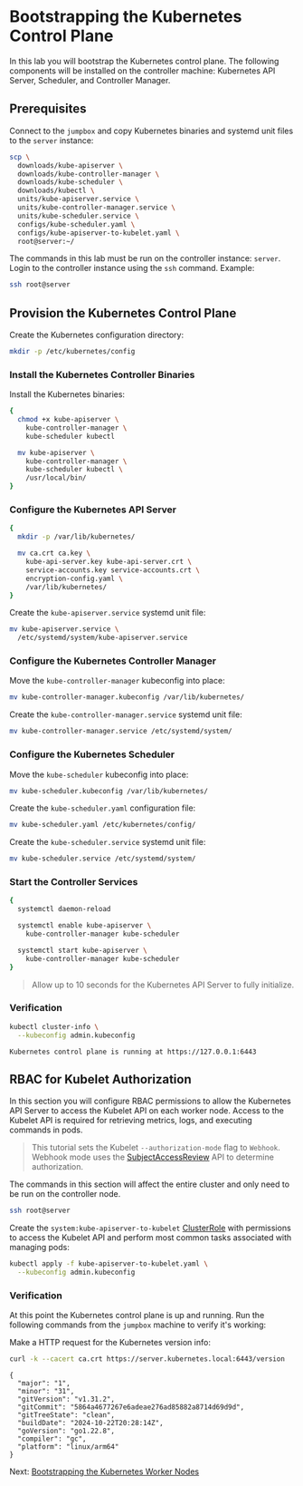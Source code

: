 # Bootstrapping the Kubernetes Control Plane

In this lab you will bootstrap the Kubernetes control plane. The following components will be installed on the controller machine: Kubernetes API Server, Scheduler, and Controller Manager.

## Prerequisites

Connect to the `jumpbox` and copy Kubernetes binaries and systemd unit files to the `server` instance:

```bash
scp \
  downloads/kube-apiserver \
  downloads/kube-controller-manager \
  downloads/kube-scheduler \
  downloads/kubectl \
  units/kube-apiserver.service \
  units/kube-controller-manager.service \
  units/kube-scheduler.service \
  configs/kube-scheduler.yaml \
  configs/kube-apiserver-to-kubelet.yaml \
  root@server:~/
```

The commands in this lab must be run on the controller instance: `server`. Login to the controller instance using the `ssh` command. Example:

```bash
ssh root@server
```

## Provision the Kubernetes Control Plane

Create the Kubernetes configuration directory:

```bash
mkdir -p /etc/kubernetes/config
```

### Install the Kubernetes Controller Binaries

Install the Kubernetes binaries:

```bash
{
  chmod +x kube-apiserver \
    kube-controller-manager \
    kube-scheduler kubectl

  mv kube-apiserver \
    kube-controller-manager \
    kube-scheduler kubectl \
    /usr/local/bin/
}
```

### Configure the Kubernetes API Server

```bash
{
  mkdir -p /var/lib/kubernetes/

  mv ca.crt ca.key \
    kube-api-server.key kube-api-server.crt \
    service-accounts.key service-accounts.crt \
    encryption-config.yaml \
    /var/lib/kubernetes/
}
```

Create the `kube-apiserver.service` systemd unit file:

```bash
mv kube-apiserver.service \
  /etc/systemd/system/kube-apiserver.service
```

### Configure the Kubernetes Controller Manager

Move the `kube-controller-manager` kubeconfig into place:

```bash
mv kube-controller-manager.kubeconfig /var/lib/kubernetes/
```

Create the `kube-controller-manager.service` systemd unit file:

```bash
mv kube-controller-manager.service /etc/systemd/system/
```

### Configure the Kubernetes Scheduler

Move the `kube-scheduler` kubeconfig into place:

```bash
mv kube-scheduler.kubeconfig /var/lib/kubernetes/
```

Create the `kube-scheduler.yaml` configuration file:

```bash
mv kube-scheduler.yaml /etc/kubernetes/config/
```

Create the `kube-scheduler.service` systemd unit file:

```bash
mv kube-scheduler.service /etc/systemd/system/
```

### Start the Controller Services

```bash
{
  systemctl daemon-reload

  systemctl enable kube-apiserver \
    kube-controller-manager kube-scheduler

  systemctl start kube-apiserver \
    kube-controller-manager kube-scheduler
}
```

> Allow up to 10 seconds for the Kubernetes API Server to fully initialize.


### Verification

```bash
kubectl cluster-info \
  --kubeconfig admin.kubeconfig
```

```text
Kubernetes control plane is running at https://127.0.0.1:6443
```

## RBAC for Kubelet Authorization

In this section you will configure RBAC permissions to allow the Kubernetes API Server to access the Kubelet API on each worker node. Access to the Kubelet API is required for retrieving metrics, logs, and executing commands in pods.

> This tutorial sets the Kubelet `--authorization-mode` flag to `Webhook`. Webhook mode uses the [SubjectAccessReview](https://kubernetes.io/docs/admin/authorization/#checking-api-access) API to determine authorization.

The commands in this section will affect the entire cluster and only need to be run on the controller node.

```bash
ssh root@server
```

Create the `system:kube-apiserver-to-kubelet` [ClusterRole](https://kubernetes.io/docs/admin/authorization/rbac/#role-and-clusterrole) with permissions to access the Kubelet API and perform most common tasks associated with managing pods:

```bash
kubectl apply -f kube-apiserver-to-kubelet.yaml \
  --kubeconfig admin.kubeconfig
```

### Verification

At this point the Kubernetes control plane is up and running. Run the following commands from the `jumpbox` machine to verify it's working:

Make a HTTP request for the Kubernetes version info:

```bash
curl -k --cacert ca.crt https://server.kubernetes.local:6443/version
```

```text
{
  "major": "1",
  "minor": "31",
  "gitVersion": "v1.31.2",
  "gitCommit": "5864a4677267e6adeae276ad85882a8714d69d9d",
  "gitTreeState": "clean",
  "buildDate": "2024-10-22T20:28:14Z",
  "goVersion": "go1.22.8",
  "compiler": "gc",
  "platform": "linux/arm64"
}
```

Next: [Bootstrapping the Kubernetes Worker Nodes](09-bootstrapping-kubernetes-workers.md)
